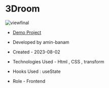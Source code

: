 # 3Droom
![viewfinal](3Droom/img/3D.png)

- [Demo Project](https://amin-banam.github.io/3Droom/)

- Developed by amin-banam

- Created - 2023-08-02

- Technologies Used - Html , CSS , transform

- Hooks Used : useState 

- Role - Frontend

